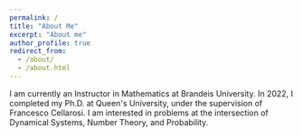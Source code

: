 ```yaml
---
permalink: /
title: "About Me"
excerpt: "About me"
author_profile: true
redirect_from: 
  - /about/
  - /about.html
---
```


I am currently an Instructor in Mathematics at Brandeis University. In 2022, I completed my Ph.D. at Queen's University, under the supervision of Francesco Cellarosi. I am interested in problems at the intersection of Dynamical Systems, Number Theory, and Probability. 

